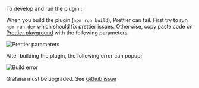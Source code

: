 To develop and run the plugin :

When you build the plugin (`npm run build`), Prettier can fail. First try to run `npm run dev` which should fix prettier issues.
Otherwise, copy paste code on [Prettier playground](https://prettier.io/playground/) with the following parameters:

![Prettier parameters](img2.png)

After building the plugin, the following error can popup:

![Build error](img1.png)

Grafana must be upgraded. See [Github issue](https://github.com/grafana/grafana/issues/21770)
